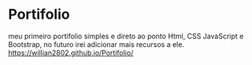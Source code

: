 # Portifolio
meu primeiro portifolio simples e direto ao ponto Html, CSS JavaScript e Bootstrap, no futuro irei adicionar mais recursos a ele.
https://willian2802.github.io/Portifolio/
